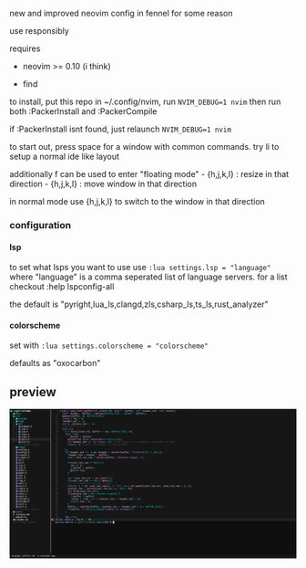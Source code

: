 new and improved neovim config in fennel for some reason

use responsibly

requires 

* neovim >= 0.10 (i think)

* find

to install, put this repo in ~/.config/nvim, run `NVIM_DEBUG=1 nvim` then run both :PackerInstall and :PackerCompile

if :PackerInstall isnt found, just relaunch `NVIM_DEBUG=1 nvim`

to start out, press space for a window with common commands. try <space>li to setup a normal ide like layout

additionally <Ctrl>f can be used to enter "floating mode"
    - <Ctrl>{h,j,k,l} : resize in that direction
    - {h,j,k,l} : move window in that direction

in normal mode use <Ctrl>{h,j,k,l} to switch to the window in that direction

### configuration

#### lsp

to set what lsps you want to use use `:lua settings.lsp = "language"` where "language" is a comma seperated list of language servers. for a list checkout :help lspconfig-all

the default is "pyright,lua_ls,clangd,zls,csharp_ls,ts_ls,rust_analyzer"

#### colorscheme

set with `:lua settings.colorscheme = "colorscheme"`

defaults as "oxocarbon"

## preview

![preview](image.png)
